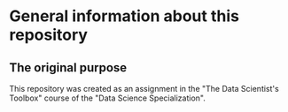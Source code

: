 # General information about this repository

## The original purpose
This repository was created as an assignment in the "The Data Scientist's Toolbox" course of the "Data Science Specialization".
